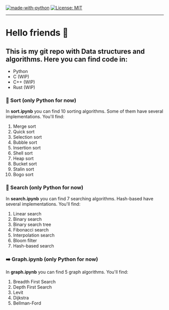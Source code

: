[![made-with-python](https://img.shields.io/badge/Made%20with-Python-1f425f.svg?color=blue)](https://www.python.org/) [![License: MIT](https://img.shields.io/badge/License-MIT-yellow.svg)](https://opensource.org/licenses/MIT)

---
# Hello friends 👋

## This is my git repo with Data structures and algorithms. Here you can find code in:
- Python
- C (WIP)
- C++ (WIP)
- Rust (WIP)

### :ledger: Sort (only Python for now)
In <b>sort.ipynb</b> you can find 10 sorting algorithms. Some of them have several implementations. You'll find:
1. Merge sort
2. Quick sort
3. Selection sort
4. Bubble sort
5. Insertion sort
6. Shell sort
7. Heap sort
8. Bucket sort
9. Stalin sort
10. Bogo sort

### :mag_right: Search (only Python for now)
In <b>search.ipynb</b> you can find 7 searching algorithms. Hash-based have several implementations. You'll find:
1. Linear search
2. Binary search
3. Binary search tree
4. Fibonacci search
5. Interpolation search
6. Bloom filter
7. Hash-based search

### :arrow_right: Graph.ipynb (only Python for now)
In <b>graph.ipynb</b> you can find 5 graph algorithms. You'll find:
1. Breadth First Search
2. Depth First Search
3. Levit
4. Dijkstra
5. Bellman-Ford
